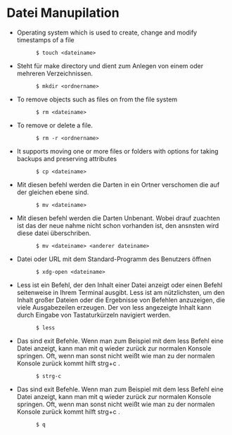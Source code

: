 # Datei Manupilation

- Operating system which is used to create, change and modify timestamps of a file

            $ touch <dateiname> 

- Steht für make directory und dient zum Anlegen von einem oder mehreren Verzeichnissen.

            $ mkdir <ordnername> 

- To remove objects such as files on from the file system

            $ rm <dateiname> 

- To remove or delete a file.

            $ rm -r <ordnername> 

- It supports moving one or more files or folders with options for taking backups and preserving attributes

            $ cp <dateiname> 

- Mit diesen befehl werden die Darten in ein Ortner verschomen die auf der gleichen ebene sind.

            $ mv <dateiname>

- Mit diesen befehl werden die Darten Unbenant. Wobei drauf zuachten ist das der neue nahme nicht schon vorhanden ist, den ansnsten wird diese datei überschriben.

            $ mv <dateiname> <anderer dateiname>

- Datei oder URL mit dem Standard-Programm des Benutzers öffnen

            $ xdg-open <dateiname> 

- Less ist ein Befehl, der den Inhalt einer Datei anzeigt oder einen Befehl seitenweise in Ihrem Terminal ausgibt. Less ist am nützlichsten, um den Inhalt großer Dateien oder die Ergebnisse von Befehlen anzuzeigen, die viele Ausgabezeilen erzeugen. Der von less angezeigte Inhalt kann durch Eingabe von Tastaturkürzeln navigiert werden.

            $ less 

- Das sind exit Befehle. Wenn man zum Beispiel mit dem less Befehl eine Datei anzeigt, kann man mit q wieder zurück zur normalen Konsole springen. Oft, wenn man sonst nicht weißt wie man zu der normalen Konsole zurück kommt hilft strg+c .

            $ strg-c 

- Das sind exit Befehle. Wenn man zum Beispiel mit dem less Befehl eine Datei anzeigt, kann man mit q wieder zurück zur normalen Konsole springen. Oft, wenn man sonst nicht weißt wie man zu der normalen Konsole zurück kommt hilft strg+c . 

            $ q 